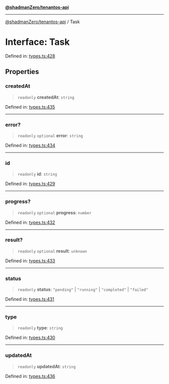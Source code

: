 [**@shadmanZero/tenantos-api**](../README.md)

***

[@shadmanZero/tenantos-api](../globals.md) / Task

# Interface: Task

Defined in: [types.ts:428](https://github.com/shadmanZero/tenantos-api/blob/a3061c31c45f4aa1cfaa0e889df3cea522a254ad/src/types.ts#L428)

## Properties

### createdAt

> `readonly` **createdAt**: `string`

Defined in: [types.ts:435](https://github.com/shadmanZero/tenantos-api/blob/a3061c31c45f4aa1cfaa0e889df3cea522a254ad/src/types.ts#L435)

***

### error?

> `readonly` `optional` **error**: `string`

Defined in: [types.ts:434](https://github.com/shadmanZero/tenantos-api/blob/a3061c31c45f4aa1cfaa0e889df3cea522a254ad/src/types.ts#L434)

***

### id

> `readonly` **id**: `string`

Defined in: [types.ts:429](https://github.com/shadmanZero/tenantos-api/blob/a3061c31c45f4aa1cfaa0e889df3cea522a254ad/src/types.ts#L429)

***

### progress?

> `readonly` `optional` **progress**: `number`

Defined in: [types.ts:432](https://github.com/shadmanZero/tenantos-api/blob/a3061c31c45f4aa1cfaa0e889df3cea522a254ad/src/types.ts#L432)

***

### result?

> `readonly` `optional` **result**: `unknown`

Defined in: [types.ts:433](https://github.com/shadmanZero/tenantos-api/blob/a3061c31c45f4aa1cfaa0e889df3cea522a254ad/src/types.ts#L433)

***

### status

> `readonly` **status**: `"pending"` \| `"running"` \| `"completed"` \| `"failed"`

Defined in: [types.ts:431](https://github.com/shadmanZero/tenantos-api/blob/a3061c31c45f4aa1cfaa0e889df3cea522a254ad/src/types.ts#L431)

***

### type

> `readonly` **type**: `string`

Defined in: [types.ts:430](https://github.com/shadmanZero/tenantos-api/blob/a3061c31c45f4aa1cfaa0e889df3cea522a254ad/src/types.ts#L430)

***

### updatedAt

> `readonly` **updatedAt**: `string`

Defined in: [types.ts:436](https://github.com/shadmanZero/tenantos-api/blob/a3061c31c45f4aa1cfaa0e889df3cea522a254ad/src/types.ts#L436)
